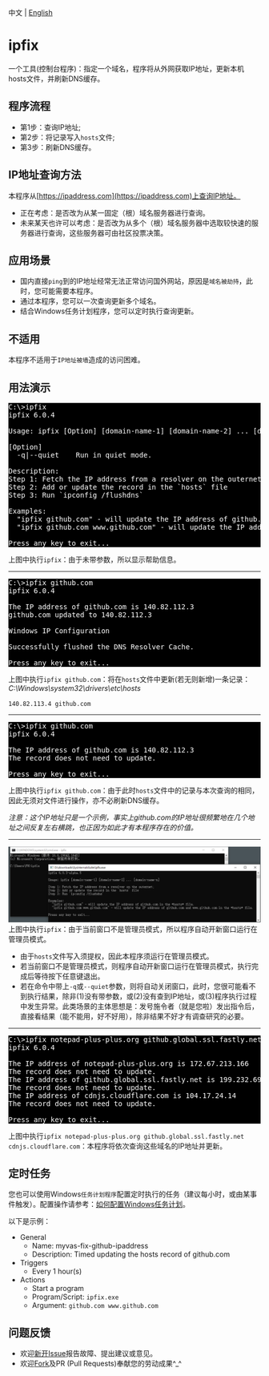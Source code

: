 中文 | [English](./README.en.md)

# ipfix
一个工具(控制台程序)：指定一个域名，程序将从外网获取IP地址，更新本机hosts文件，并刷新DNS缓存。

## 程序流程
- 第1步：查询IP地址;
- 第2步：将记录写入`hosts`文件;
- 第3步：刷新DNS缓存。

## IP地址查询方法
本程序从[https://ipaddress.com](https://ipaddress.com)上查询IP地址。

* 正在考虑：是否改为从某一固定（根）域名服务器进行查询。
* 未来某天也许可以考虑：是否改为从多个（根）域名服务器中选取较快速的服务器进行查询，这些服务器可由社区投票决策。

## 应用场景
- 国内直接`ping`到的IP地址经常无法正常访问国外网站，原因是`域名被劫持`，此时，您可能需要本程序。
- 通过本程序，您可以一次查询更新多个域名。
- 结合Windows任务计划程序，您可以定时执行查询更新。

## 不适用
本程序不适用于`IP地址被墙`造成的访问困难。

## 用法演示
<pre style="background-color:black;color:white;">
C:\>ipfix
ipfix 6.0.4

Usage: ipfix [Option] [domain-name-1] [domain-name-2] ... [domain-name-n]

[Option]
  -q|--quiet    Run in quiet mode.

Description:
Step 1: Fetch the IP address from a resolver on the outernet;
Step 2: Add or update the record in the `hosts` file
Step 3: Run `ipconfig /flushdns`

Examples:
  "ipfix github.com" - will update the IP address of github.com in the `hosts` file.
  "ipfix github.com www.github.com" - will update the IP address of github.com and www.github.com in the `hosts` file.

Press any key to exit...
</pre>
上图中执行`ipfix`：由于未带参数，所以显示帮助信息。

---
<pre style="background-color:black;color:white;">
C:\>ipfix github.com
ipfix 6.0.4

The IP address of github.com is 140.82.112.3
github.com updated to 140.82.112.3

Windows IP Configuration

Successfully flushed the DNS Resolver Cache.

Press any key to exit...
</pre>
上图中执行`ipfix github.com`：将在`hosts`文件中更新(若无则新增)一条记录：  
*C:\Windows\system32\drivers\etc\hosts*
```
140.82.113.4 github.com
```

---
<pre style="background-color:black;color:white;">
C:\>ipfix github.com
ipfix 6.0.4

The IP address of github.com is 140.82.112.3
The record does not need to update.

Press any key to exit...
</pre>
上图中执行`ipfix github.com`：由于此时`hosts`文件中的记录与本次查询的相同，因此无须对文件进行操作，亦不必刷新DNS缓存。

_注意：这个IP地址只是一个示例，事实上github.com的IP地址很频繁地在几个地址之间反复左右横跳，也正因为如此才有本程序存在的价值。_

---

![Alt](docs/screenshots/screenshot-runas.png "ipfix")
上图中执行`ipfix`：由于当前窗口不是管理员模式，所以程序自动开新窗口运行在管理员模式。
* 由于`hosts`文件写入须提权，因此本程序须运行在管理员模式。
* 若当前窗口不是管理员模式，则程序自动开新窗口运行在管理员模式，执行完成后等待按下任意键退出。
* 若在命令中带上`-q`或`--quiet`参数，则将自动关闭窗口，此时，您很可能看不到执行结果，除非(1)没有带参数，或(2)没有查到IP地址，或(3)程序执行过程中发生异常。此类场景的主体思想是：发号施令者（就是您啦）发出指令后，直接看结果（能不能用，好不好用），除非结果不好才有调查研究的必要。

---
<pre style="background-color:black;color:white;">
C:\>ipfix notepad-plus-plus.org github.global.ssl.fastly.net cdnjs.cloudflare.com
ipfix 6.0.4

The IP address of notepad-plus-plus.org is 172.67.213.166
The record does not need to update.
The IP address of github.global.ssl.fastly.net is 199.232.69.194
The record does not need to update.
The IP address of cdnjs.cloudflare.com is 104.17.24.14
The record does not need to update.

Press any key to exit...
</pre>
上图中执行`ipfix notepad-plus-plus.org github.global.ssl.fastly.net cdnjs.cloudflare.com`：本程序将依次查询这些域名的IP地址并更新。

## 定时任务
您也可以使用Windows`任务计划程序`配置定时执行的任务（建议每小时，或由某事件触发）。配置操作请参考：[如何配置Windows任务计划](https://community.spiceworks.com/how_to/17736-run-powershell-scripts-from-task-scheduler)。  

以下是示例：
- General
    - Name: myvas-fix-github-ipaddress
    - Description: Timed updating the hosts record of github.com
- Triggers
    - Every 1 hour(s)
- Actions
    - Start a program
    - Program/Script: `ipfix.exe`
    - Argument: `github.com www.github.com`

## 问题反馈
* 欢迎[新开Issue](https://github.com/myvas/ipfix/issues)报告故障、提出建议或意见。
* 欢迎[Fork](https://github.com/myvas/ipfix/fork)及PR (Pull Requests)奉献您的劳动成果^_^